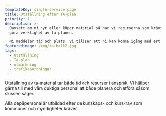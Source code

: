 ```yaml
---
templateKey: single-service-page
title: Utställning efter TA-plan
priority: 1
description: >-
  Oavsett om ni hyr eller köper material så har vi resurserna som krävs för att
  göra verklighet av ta-planen.

  Ni meddelar tid och plats, vi tillser att ni kan komma igång med ert arbete.
featuredimage: /img/ta-balk2.jpg
tags:
  - Utställning
  - Ta-plan
  - utmärkning
  - trafikanordningar
---
```

Utställning av ta-material tar både tid och resurser i anspråk. Vi hjälper gärna till med våra duktiga personal att både planera och utföra såsom skissen säger.

Alla depåpersonal är utbildad efter de kunskaps- och kurskrav som kommuner och myndigheter kräver.
